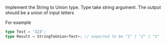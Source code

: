 Implement the String to Union type. Type take string argument. The output should be a union of input letters

For example

```typescript
type Test = '123';
type Result = StringToUnion<Test>; // expected to be "1" | "2" | "3"
```
